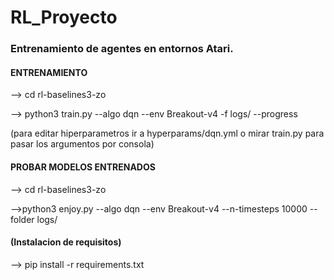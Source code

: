 # RL_Proyecto

### Entrenamiento de agentes en entornos Atari.

#### ENTRENAMIENTO 

--> cd rl-baselines3-zo

--> python3 train.py --algo dqn --env Breakout-v4  -f logs/ --progress 

(para editar hiperparametros ir a hyperparams/dqn.yml o mirar train.py para pasar los argumentos por consola)

#### PROBAR MODELOS ENTRENADOS 

--> cd rl-baselines3-zo

-->python3 enjoy.py  --algo dqn  --env Breakout-v4 --n-timesteps 10000  --folder logs/



#### (Instalacion de requisitos)
--> pip install -r requirements.txt

